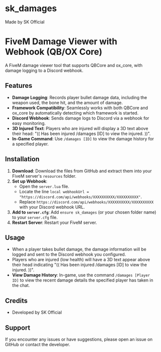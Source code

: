 # sk_damages
Made by SK Official
# FiveM Damage Viewer with Webhook (QB/OX Core)

A FiveM damage viewer tool that supports QBCore and ox_core, with damage logging to a Discord webhook.

## Features

* **Damage Logging**: Records player bullet damage data, including the weapon used, the bone hit, and the amount of damage.
* **Framework Compatibility**: Seamlessly works with both QBCore and ox_core by automatically detecting which framework is started.
* **Discord Webhook**: Sends damage logs to Discord via a webhook for easy monitoring.
* **3D Injured Text**: Players who are injured will display a 3D text above their head: "(( Has been injured /damages [ID] to view the injured. ))".
* **In-Game Command**: Use `/damages [ID]` to view the damage history for a specified player.

## Installation

1.  **Download**: Download the files from GitHub and extract them into your FiveM server's `resources` folder.
2.  **Set up Webhook**:
    * Open the `server.lua` file.
    * Locate the line `local webhookUrl = "https://discord.com/api/webhooks/XXXXXXXXXX/XXXXXXXXXX"`.
    * Replace `https://discord.com/api/webhooks/XXXXXXXXXX/XXXXXXXXXX` with your Discord webhook URL.
3.  **Add to `server.cfg`**: Add `ensure sk_damages` (or your chosen folder name) to your `server.cfg` file.
4.  **Restart Server**: Restart your FiveM server.

## Usage

* When a player takes bullet damage, the damage information will be logged and sent to the Discord webhook you configured.
* Players who are injured (low health) will have a 3D text appear above their head indicating "(( Has been injured /damages [ID] to view the injured. ))".
* **View Damage History**: In-game, use the command `/damages [Player ID]` to view the recent damage details the specified player has taken in the chat.

## Credits

* Developed by SK Official

## Support

If you encounter any issues or have suggestions, please open an issue on GitHub or contact the developer.
